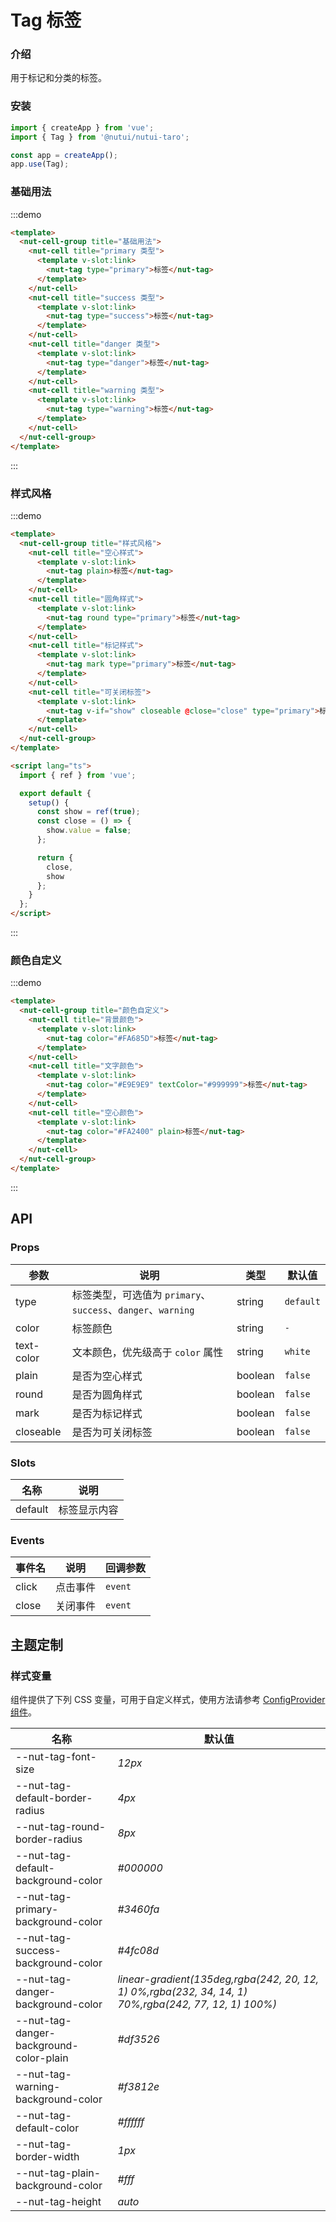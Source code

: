 # Tag 标签

### 介绍

用于标记和分类的标签。

### 安装

```javascript
import { createApp } from 'vue';
import { Tag } from '@nutui/nutui-taro';

const app = createApp();
app.use(Tag);
```

### 基础用法

:::demo

```html
<template>
  <nut-cell-group title="基础用法">
    <nut-cell title="primary 类型">
      <template v-slot:link>
        <nut-tag type="primary">标签</nut-tag>
      </template>
    </nut-cell>
    <nut-cell title="success 类型">
      <template v-slot:link>
        <nut-tag type="success">标签</nut-tag>
      </template>
    </nut-cell>
    <nut-cell title="danger 类型">
      <template v-slot:link>
        <nut-tag type="danger">标签</nut-tag>
      </template>
    </nut-cell>
    <nut-cell title="warning 类型">
      <template v-slot:link>
        <nut-tag type="warning">标签</nut-tag>
      </template>
    </nut-cell>
  </nut-cell-group>
</template>
```

:::

### 样式风格

:::demo

```html
<template>
  <nut-cell-group title="样式风格">
    <nut-cell title="空心样式">
      <template v-slot:link>
        <nut-tag plain>标签</nut-tag>
      </template>
    </nut-cell>
    <nut-cell title="圆角样式">
      <template v-slot:link>
        <nut-tag round type="primary">标签</nut-tag>
      </template>
    </nut-cell>
    <nut-cell title="标记样式">
      <template v-slot:link>
        <nut-tag mark type="primary">标签</nut-tag>
      </template>
    </nut-cell>
    <nut-cell title="可关闭标签">
      <template v-slot:link>
        <nut-tag v-if="show" closeable @close="close" type="primary">标签</nut-tag>
      </template>
    </nut-cell>
  </nut-cell-group>
</template>

<script lang="ts">
  import { ref } from 'vue';

  export default {
    setup() {
      const show = ref(true);
      const close = () => {
        show.value = false;
      };

      return {
        close,
        show
      };
    }
  };
</script>
```

:::

### 颜色自定义

:::demo

```html
<template>
  <nut-cell-group title="颜色自定义">
    <nut-cell title="背景颜色">
      <template v-slot:link>
        <nut-tag color="#FA685D">标签</nut-tag>
      </template>
    </nut-cell>
    <nut-cell title="文字颜色">
      <template v-slot:link>
        <nut-tag color="#E9E9E9" textColor="#999999">标签</nut-tag>
      </template>
    </nut-cell>
    <nut-cell title="空心颜色">
      <template v-slot:link>
        <nut-tag color="#FA2400" plain>标签</nut-tag>
      </template>
    </nut-cell>
  </nut-cell-group>
</template>
```

:::

## API

### Props

| 参数       | 说明                                                         | 类型    | 默认值    |
| ---------- | ------------------------------------------------------------ | ------- | --------- |
| type       | 标签类型，可选值为 `primary`、`success`、`danger`、`warning` | string  | `default` |
| color      | 标签颜色                                                     | string  | `- `      |
| text-color | 文本颜色，优先级高于 `color` 属性                            | string  | `white`   |
| plain      | 是否为空心样式                                               | boolean | `false`   |
| round      | 是否为圆角样式                                               | boolean | `false`   |
| mark       | 是否为标记样式                                               | boolean | `false`   |
| closeable  | 是否为可关闭标签                                             | boolean | `false`   |

### Slots

| 名称    | 说明         |
| ------- | ------------ |
| default | 标签显示内容 |

### Events

| 事件名 | 说明     | 回调参数 |
| ------ | -------- | -------- |
| click  | 点击事件 | `event`  |
| close  | 关闭事件 | `event`  |

## 主题定制

### 样式变量

组件提供了下列 CSS 变量，可用于自定义样式，使用方法请参考 [ConfigProvider 组件](#/zh-CN/component/configprovider)。

| 名称                                    | 默认值                                                                                               |
| --------------------------------------- | ---------------------------------------------------------------------------------------------------- |
| --nut-tag-font-size                     | _12px_                                                                                               |
| --nut-tag-default-border-radius         | _4px_                                                                                                |
| --nut-tag-round-border-radius           | _8px_                                                                                                |
| --nut-tag-default-background-color      | _#000000_                                                                                            |
| --nut-tag-primary-background-color      | _#3460fa_                                                                                            |
| --nut-tag-success-background-color      | _#4fc08d_                                                                                            |
| --nut-tag-danger-background-color       | _linear-gradient(135deg,rgba(242, 20, 12, 1) 0%,rgba(232, 34, 14, 1) 70%,rgba(242, 77, 12, 1) 100%)_ |
| --nut-tag-danger-background-color-plain | _#df3526_                                                                                            |
| --nut-tag-warning-background-color      | _#f3812e_                                                                                            |
| --nut-tag-default-color                 | _#ffffff_                                                                                            |
| --nut-tag-border-width                  | _1px_                                                                                                |
| --nut-tag-plain-background-color        | _#fff_                                                                                               |
| --nut-tag-height                        | _auto_                                                                                               |
